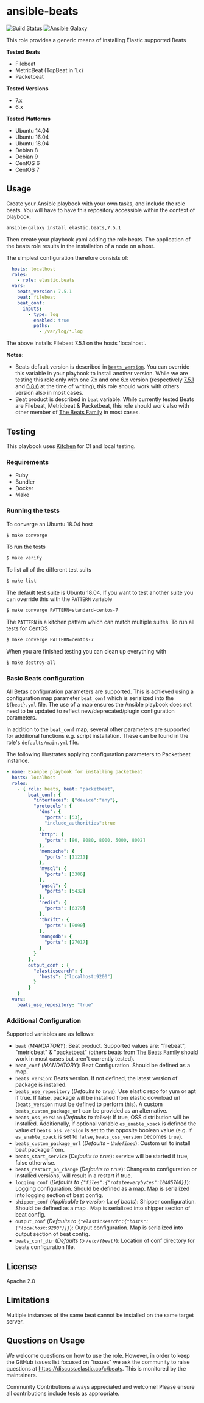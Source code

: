 # ansible-beats
[![Build Status](https://img.shields.io/jenkins/s/https/devops-ci.elastic.co/job/elastic+ansible-beats+master.svg)](https://devops-ci.elastic.co/job/elastic+ansible-beats+master/)
[![Ansible Galaxy](https://img.shields.io/badge/ansible--galaxy-elastic.beats-blue.svg)](https://galaxy.ansible.com/elastic/beats/)

This role provides a generic means of installing Elastic supported Beats

**Tested Beats**

* Filebeat
* MetricBeat (TopBeat in 1.x)
* Packetbeat

**Tested Versions**

* 7.x
* 6.x

**Tested Platforms**

* Ubuntu 14.04
* Ubuntu 16.04
* Ubuntu 18.04
* Debian 8
* Debian 9
* CentOS 6
* CentOS 7

## Usage

Create your Ansible playbook with your own tasks, and include the role beats. You will have to have this repository accessible within the context of playbook.

```sh
ansible-galaxy install elastic.beats,7.5.1
```

Then create your playbook yaml adding the role beats.
The application of the beats role results in the installation of a node on a host.

The simplest configuration therefore consists of:

```yaml
  hosts: localhost
  roles:
    - role: elastic.beats
  vars:
    beats_version: 7.5.1
    beat: filebeat
    beat_conf:
      inputs:
        - type: log
          enabled: true
          paths:
            - /var/log/*.log
```

The above installs Filebeat 7.5.1 on the hosts 'localhost'.

**Notes**:
- Beats default version is described in [`beats_version`](defaults/main.yml#L4). You can override this variable in your playbook to install another version.
While we are testing this role only with one 7.x and one 6.x version (respectively [7.5.1](defaults/main.yml#L4) and [6.8.6](test/integration/standard-6x.yml#L7) at the time of writing), this role should work with others version also in most cases.
- Beat product is described in `beat` variable. While currently tested Beats are Filebeat, Metricbeat & Packetbeat, this role should work also with other member of [The Beats Family](https://www.elastic.co/products/beats) in most cases.

## Testing

This playbook uses [Kitchen](https://kitchen.ci/) for CI and local testing.

### Requirements

* Ruby
* Bundler
* Docker
* Make

### Running the tests

To converge an Ubuntu 18.04 host
```sh
$ make converge
```

To run the tests
```sh
$ make verify
```

To list all of the different test suits
```sh
$ make list
```

The default test suite is Ubuntu 18.04. If you want to test another suite you can override this with the `PATTERN` variable
```sh
$ make converge PATTERN=standard-centos-7
```

The `PATTERN` is a kitchen pattern which can match multiple suites. To run all tests for CentOS
```sh
$ make converge PATTERN=centos-7
```

When you are finished testing you can clean up everything with
```sh
$ make destroy-all
```

### Basic Beats configuration

All Betas configuration parameters are supported.  This is achieved using a configuration map parameter `beat_conf` which is serialized into the `${beat}.yml` file.
The use of a map ensures the Ansible playbook does not need to be updated to reflect new/deprecated/plugin configuration parameters.

In addition to the `beat_conf` map, several other parameters are supported for additional functions e.g. script installation.  These can be found in the role's `defaults/main.yml` file.

The following illustrates applying configuration parameters to Packetbeat instance.

```yaml
- name: Example playbook for installing packetbeat
  hosts: localhost
  roles:
    - { role: beats, beat: "packetbeat",
        beat_conf: {
          "interfaces": {"device":"any"},
          "protocols": {
            "dns": {
              "ports": [53],
              "include_authorities":true
            },
            "http": {
              "ports": [80, 8080, 8000, 5000, 8002]
            },
            "memcache": {
              "ports": [11211]
            },
            "mysql": {
              "ports": [3306]
            },
            "pgsql": {
              "ports": [5432]
            },
            "redis": {
              "ports": [6379]
            },
            "thrift": {
              "ports": [9090]
            },
            "mongodb": {
              "ports": [27017]
            }
          }
        },
        output_conf : {
          "elasticsearch": {
            "hosts": ["localhost:9200"]
          }
        }
    }
  vars:
    beats_use_repository: "true"
```

### Additional Configuration

Supported variables are as follows:

- `beat` (*MANDATORY*): Beat product. Supported values are: "filebeat", "metricbeat" & "packetbeat" (others beats from [The Beats Family](https://www.elastic.co/products/beats) should work in most cases but aren't currently tested).
- `beat_conf` (*MANDATORY*): Beat Configuration. Should be defined as a map.
- `beats_version`: Beats version. If not defined, the latest version of package is installed.
- `beats_use_repository` (*Defaults to `true`*): Use elastic repo for yum or apt if true. If false, package will be installed from elastic download url (`beats_version` must be defined to perform this).  A custom `beats_custom_package_url` can be provided as an alternative.
- `beats_oss_version` (*Defaults to `false`*): If true, OSS distribution will be installed.  Additionally, if optional variable `es_enable_xpack` is defined the value of `beats_oss_version` is set to the opposite boolean value (e.g. if `es_enable_xpack` is set to `false`, `beats_oss_version` becomes `true`).
- `beats_custom_package_url` (*Defaults - `Undefined`*): Custom url to install beat package from.
- `beats_start_service` (*Defaults to `true`*): service will be started if true, false otherwise.
- `beats_restart_on_change` (*Defaults to `true`*): Changes to configuration or installed versions, will result in a restart if true.
- `logging_conf` (*Defaults to `{"files":{"rotateeverybytes":10485760}}`*): Logging configuration. Should be defined as a map. Map is serialized into logging section of beat config.
- `shipper_conf` (*Applicable to version 1.x of beats*): Shipper configuration. Should be defined as a map . Map is serialized into shipper section of beat config.
- `output_conf` (*Defaults to `{"elasticsearch":{"hosts":["localhost:9200"]}}`*): Output configuration. Map is serialized into output section of beat config.
- `beats_conf_dir` (*Defaults to `/etc/{beat}`*): Location of conf directory for beats configuration file.

## License

Apache 2.0

## Limitations

Multiple instances of the same beat cannot be installed on the same target server.

## Questions on Usage

We welcome questions on how to use the role.  However, in order to keep the GitHub issues list focused on "issues" we ask the community to raise questions at https://discuss.elastic.co/c/beats.  This is monitored by the maintainers.

Community Contributions always appreciated and welcome!  Please ensure all contributions include tests as appropriate.
